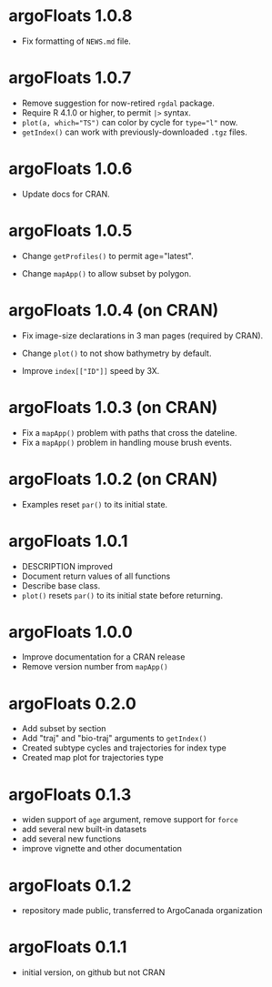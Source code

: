 # argoFloats 1.0.8

* Fix formatting of `NEWS.md` file.

# argoFloats 1.0.7

* Remove suggestion for now-retired `rgdal` package.
* Require R 4.1.0 or higher, to permit `|>` syntax.
* `plot(a, which="TS")` can color by cycle for `type="l"` now.
* `getIndex()` can work with previously-downloaded `.tgz` files.

# argoFloats 1.0.6

* Update docs for CRAN.

# argoFloats 1.0.5

* Change `getProfiles()` to permit age="latest".

* Change `mapApp()` to allow subset by polygon. 

# argoFloats 1.0.4 (on CRAN)

* Fix image-size declarations in 3 man pages (required by CRAN).

* Change `plot()` to not show bathymetry by default.

* Improve `index[["ID"]]` speed by 3X.

# argoFloats 1.0.3 (on CRAN)

* Fix a `mapApp()` problem with paths that cross the dateline.
* Fix a `mapApp()` problem in handling mouse brush events.

# argoFloats 1.0.2 (on CRAN)

* Examples reset `par()` to its initial state.

# argoFloats 1.0.1

* DESCRIPTION improved
* Document return values of all functions
* Describe base class.
* `plot()` resets `par()` to its initial state before returning.

# argoFloats 1.0.0

* Improve documentation for a CRAN release
* Remove version number from `mapApp()`

# argoFloats 0.2.0

* Add subset by section
* Add "traj" and "bio-traj" arguments to `getIndex()`
* Created subtype cycles and trajectories for index type
* Created map plot for trajectories type

# argoFloats 0.1.3

* widen support of `age` argument, remove support for `force`
* add several new built-in datasets
* add several new functions
* improve vignette and other documentation

# argoFloats 0.1.2

* repository made public, transferred to ArgoCanada organization

# argoFloats 0.1.1

* initial version, on github but not CRAN

